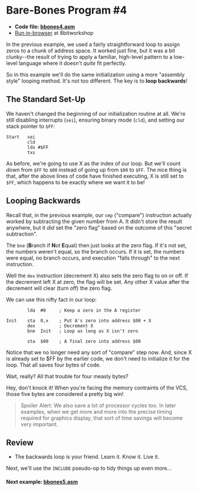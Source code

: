 # Bare-Bones Program #4

* **Code file: [bbones4.asm](./bbones4.asm "Link to source code file for bbones4.asm")**
* [Run in-browser](https://8bitworkshop.com/v3.3.0/embed.html?p=vcs&r=TFpHAAAQAAAAAGGrqxObAQECAwR42KL%2FmqkAlQDK0PuFAKnQhQlMDvD%2FBB8EHwQfBB8EHwQfBB8EHwQfBB8EHwQfBB8EHwQfBB8EHwQfBB8EHwQfBB8EHwQfBB8EHwQfBB8EHwQfBB8EHgQb%2FwDwAPA%3D "Link to in-browser emulation of bbones4.asm") at 8bitworkshop


In the previous example, we used a fairly straightforward loop to assign zeros to a chunk of address space. It worked just fine, but it was a bit clunky--the result of trying to apply a familiar, high-level pattern to a low-level language where it doesn't *quite* fit perfectly.

So in this example we'll do the same initialization using a more "assembly style" looping method. It's not too different. The key is to **loop backwards**!



## The Standard Set-Up

We haven't changed the beginning of our initialization routine at all. We're still disabling interrupts (`sei`), ensuring binary mode (`cld`), and setting our stack pointer to `$FF`:

```assembly
Start   sei
        cld
        ldx #$FF
        txs
```

As before, we're going to use X as the index of our loop. But we'll count *down* from `$FF` to `$00` instead of going up from `$00` to `$FF`. The nice thing is that, after the above lines of code have finished executing, X is still set to `$FF`, which happens to be exactly where we want it to be!



## Looping Backwards

Recall that, in the previous example, our `cmp` ("compare") instruction actually worked by subtracting the given number from A. It didn't store the result anywhere, but it *did* set the "zero flag" based on the outcome of this "secret subtraction".

The `bne` (**B**ranch if **N**ot **E**qual) then just looks at the zero flag. If it's not set, the numbers weren't equal, so the branch occurs. If it is set, the numbers were equal, no branch occurs, and execution "falls through" to the next instruction.

Well the `dex` instruction (decrement X) also sets the zero flag to on or off. If the decrement left X at zero, the flag will be set. Any other X value after the decrement will clear (turn off) the zero flag.

We can use this nifty fact in our loop:

```assembly
        lda  #0     ; Keep a zero in the A register
                    
Init    sta  0,x    ; Put A's zero into address $00 + X
        dex         ; Decrement X
        bne  Init   ; Loop as long as X isn't zero
        
        sta  $00    ; A final zero into address $00
```

Notice that we no longer need any sort of "compare" step now. And, since X is already set to $FF by the earlier code, we don't need to initialize it for the loop. That all saves four bytes of code.

Wait, really? All that trouble for four measly bytes? 

Hey, don't knock it! When you're facing the memory contraints of the VCS, those five bytes are considered a pretty big win!

> Spoiler Alert: We also save a lot of processor cycles too. In later examples, when we get more and more into the precise timing required for graphics display, that sort of time savings will become very important.



## Review

* The backwards loop is your friend. Learn it. Know it. Live it.

Next, we'll use the `INCLUDE` pseudo-op to tidy things up even more...

#### Next example: [bbones5.asm](./bbones5.md)
